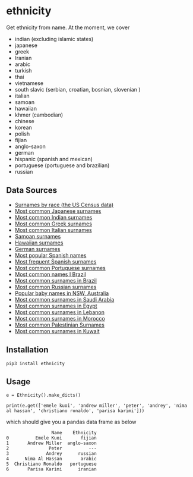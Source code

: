 # ethnicity
Get ethnicity from name.  At the moment, we cover 
* indian (excluding islamic states)
* japanese 
* greek 
* Iranian
* arabic
* turkish
* thai 
* vietnamese 
* south slavic (serbian, croatian, bosnian, slovenian )
* italian 
* samoan
* hawaiian 
* khmer (cambodian)
* chinese 
* korean 
* polish 
* fijian 
* anglo-saxon 
* german 
* hispanic (spanish and mexican)
* portuguese (portuguese and brazilian)
* russian

## Data Sources
* [Surnames by race (the US Census data)](https://www.census.gov/topics/population/genealogy/data/2010_surnames.html)  
* [Most common Japanese surnames](https://www.japantimes.co.jp/life/2009/10/11/lifestyle/japans-top-100-most-common-family-names/#.WsR48i9L3BI)
* [Most common Indian surnames](https://www.quora.com/What-are-some-of-the-most-common-Indian-last-names)
* [Most common Greek surnames](https://chartcons.com/common-greek-last-names/)
* [Most common Italian surnames](http://www.italianames.com/italian-last-names.php)
* [Samoan surnames](https://www.quora.com/What-are-some-Samoan-last-names)
* [Hawaiian surnames](https://en.wiktionary.org/wiki/Category:Hawaiian_surnames)
* [German surnames](https://en.wikipedia.org/wiki/List_of_the_most_common_surnames_in_Germany)
* [Most popular Spanish names](http://www.lavanguardia.com/vangdata/20150520/54431756037/los-100-nombres-de-hombre-y-mujer-mas-frecuentes-en-espana.html)
* [Most frequent Spanish surnames](http://www.ine.es/dyngs/INEbase/es/operacion.htm?c=Estadistica_C&cid=1254736177009&menu=resultados&idp=1254734710990)
* [Most common Portuguese surnames](https://pt.wikipedia.org/wiki/Lista_dos_cem_apelidos_mais_frequentes_em_Portugal#cite_note-1)
* [Most common names I Brazil](https://censo2010.ibge.gov.br/nomes/#/ranking)
* [Most common surnames in Brazil](https://nomeschiques.com/apelidos-populares-de-pessoas/)
* [Most common Russian surnames](http://russkg.ru/index.php?option=com_content&view=article&id=4390:-500&catid=84:2012-12-02-23-13-33&Itemid=63)
* [Popular baby names in NSW, Australia](http://www.bdm.nsw.gov.au/Pages/about-us/facts-statistics.aspx)
* [Most common surnames in Saudi Arabia](http://forebears.co.uk/saudi-arabia)
* [Most common surnames in Egypt](http://forebears.co.uk/egypt)
* [Most common surnames in Lebanon](http://forebears.co.uk/lebanon)
* [Most common surnames in Morocco](http://forebears.co.uk/morocco)
* [Most common Palestinian Surnames](http://mepeace.org/forum/topics/palestinian-tribes-clans-and)
* [Most common surnames in Kuwait](http://forebears.co.uk/kuwait)
## Installation
```
pip3 install ethnicity
```

## Usage
```
e = Ethnicity().make_dicts()

print(e.get(['emele kuoi', 'andrew miller', 'peter', 'andrey', 'nima al hassan', 'christiano ronaldo', 'parisa karimi']))
```
which should give you a pandas data frame as below
```
                 Name    Ethnicity
0          Emele Kuoi       fijian
1       Andrew Miller  anglo-saxon
2               Peter          ---
3              Andrey      russian
4      Nima Al Hassan       arabic
5  Christiano Ronaldo   portuguese
6       Parisa Karimi      iranian
```